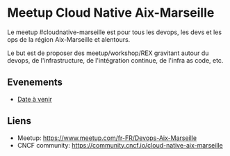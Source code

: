 # Meetup Cloud Native Aix-Marseille

Le meetup #cloudnative-marseille est pour tous les devops, les devs et les ops de la région Aix-Marseille et alentours.

Le but est de proposer des meetup/workshop/REX gravitant autour du devops, de l'infrastructure, de l'intégration continue, de l'infra as code, etc.

## Evenements

- [Date à venir](/events)

## Liens

- Meetup: <https://www.meetup.com/fr-FR/Devops-Aix-Marseille>
- CNCF community: <https://community.cncf.io/cloud-native-aix-marseille>